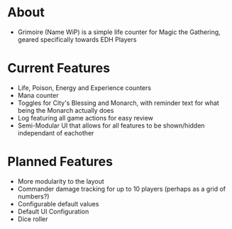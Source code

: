 # About
* Grimoire (Name WiP) is a simple life counter for Magic the Gathering, geared specifically towards EDH Players

# Current Features
* Life, Poison, Energy and Experience counters
* Mana counter
* Toggles for City's Blessing and Monarch, with reminder text for what being the Monarch actually does
* Log featuring all game actions for easy review
* Semi-Modular UI that allows for all features to be shown/hidden independant of eachother

# Planned Features
* More modularity to the layout
* Commander damage tracking for up to 10 players (perhaps as a grid of numbers?)
* Configurable default values
* Default UI Configuration
* Dice roller
